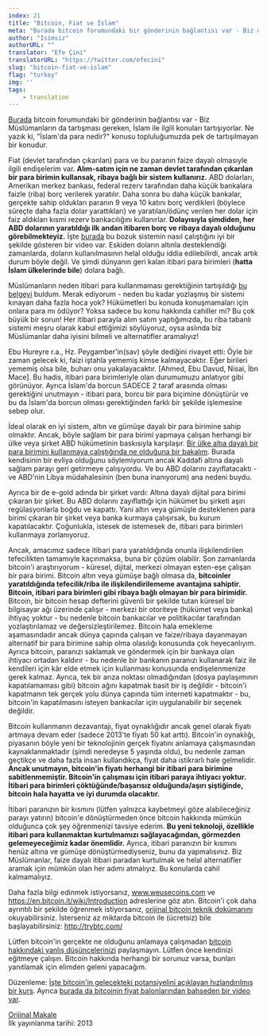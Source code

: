 ```yaml
---
index: 21
title: "Bitcoin, Fiat ve İslam"
meta: "Burada bitcoin forumundaki bir gönderinin bağlantısı var - Biz müslümanların da tartışması gereken, İslam ile ilgili konuları tartışıyorlar."
author: "Isimsiz"
authorURL: ""
translator: "Efe Çini"
translatorURL: "https://twitter.com/efecini"
slug: "bitcoin-fiat-ve-islam"
flag: "turkey"
img: ''
tags:
    - translation
---
```


[Burada](https://bitcointalk.org/index.php?topic=28374.0) bitcoin forumundaki bir gönderinin bağlantısı var - Biz Müslümanların da tartışması gereken, İslam ile ilgili konuları tartışıyorlar. Ne yazık ki, "İslam'da para nedir?" konusu topluluğumuzda pek de tartışılmayan bir konudur.

Fiat (devlet tarafından çıkarılan) para ve bu paranın faize dayalı olmasıyle ilgili endişelerim var. **Alım-satım için ne zaman devlet tarafından çıkarılan bir para birimin kullansak, ribaya bağlı bir sistem kullanırız.** ABD dolarları, Amerikan merkez bankası, federal rezerv tarafından daha küçük bankalara faizle (riba) borç verilerek yaratılır. Daha sonra bu daha küçük bankalar, gerçekte sahip oldukları paranın 9 veya 10 katını borç verdikleri (böylece süreçte daha fazla dolar yarattıkları) ve yaratılan/ödünç verilen her dolar için faiz aldıkları kısmi rezerv bankacılığını kullanırlar. **Dolayısıyla şimdiden, her ABD dolarının yaratıldığı ilk andan itibaren borç ve ribaya dayalı olduğunu görebilmekteyiz.** İşte [burada](https://www.youtube.com/watch?v=iFDe5kUUyT0#t=1133) bu bozuk sistemin nasıl çalıştığını iyi bir şekilde gösteren bir video var. Eskiden doların altınla desteklendiği zamanlarda, doların kullanılmasının helal olduğu iddia edilebilirdi, ancak artık durum böyle değil. Ve şimdi dünyanın geri kalan itibari para birimleri (**hatta İslam ülkelerinde bile**) dolara bağlı.

Müslümanların neden itibari para kullanmaması gerektiğinin tartışıldığı [bu belgeyi](https://asadullahali.wordpress.com/wp-content/uploads/2013/04/judgment-on-fiat-currency.pdf) buldum. Merak ediyorum - neden bu kadar yozlaşmış bir sistemi kınayan daha fazla hoca yok? Hükümetleri bu konuda konuşmamaları için onlara para mı ödüyor? Yoksa sadece bu konu hakkında cahiller mi? Bu çok büyük bir sorun! Her itibari parayla alım satım yaptığımızda, bu riba tabanlı sistemi meşru olarak kabul ettiğimizi söylüyoruz, oysa aslında biz Müslümanlar daha iyisini bilmeli ve alternatifler aramalıyız!

Ebu Hureyre r.a., Hz. Peygamber'in(sav) şöyle dediğini rivayet etti: Öyle bir zaman gelecek ki, faizi iştahla yememiş kimse kalmayacaktır. Eğer birileri yememiş olsa bile, buharı onu yakalayacaktır. [Ahmed, Ebu Davud, Nisai, İbn Mace]. Bu hadis, itibari para birimleriyle olan durumumuzu anlatıyor gibi görünüyor. Ayrıca İslam'da borcun SADECE 2 taraf arasında olması gerektiğini unutmayın - itibari para, borcu bir para biçimine dönüştürür ve bu da İslam'da borcun olması gerektiğinden farklı bir şekilde işlemesine sebep olur.

İdeal olarak en iyi sistem, altın ve gümüşe dayalı bir para birimine sahip olmaktır. Ancak, böyle sağlam bir para birimi yapmaya çalışan herhangi bir ülke veya şirket ABD hükümetinin baskısıyla karşılaşır. [Bir ülke altıa dayalı bir para birimini kullanmaya çalıştığında ne olduğuna bir bakalım](https://www.youtube.com/watch?v=PLJu0X14vmg). Burada kendisinin bir evliya olduğunu söylemiyorum ancak Kaddafi altına dayalı sağlam parayı geri getirmeye çalışıyordu. Ve bu ABD dolarını zayıflatacaktı - ve ABD'nin Libya müdahalesinin (ben buna inanıyorum) ana nedeni buydu.

Ayrıca bir de e-gold adında bir şirket vardı: Altına dayalı dijital para birimi çıkaran bir şirket. Bu ABD dolarını zayıflattığı için hükümet bu şirketi aşırı regülasyonlarla boğdu ve kapattı. Yani altın veya gümüşle desteklenen para birimi çıkaran bir şirket veya banka kurmaya çalışırsak, bu kurum kapatılacaktır. Çoğunlukla, istesek de istemesek de, itibari para birimleri kullanmaya zorlanıyoruz.

Ancak, amacımız sadece itibari para yaratıldığında onunla ilişkilendirilen tefecilikten tamamıyle kaçınmaksa, buna bir çözüm olabilir. Son zamanlarda bitcoin'i araştırıyorum - küresel, dijital, merkezi olmayan eşten-eşe çalışan bir para birimi. Bitcoin altın veya gümüşe bağlı olmasa da, **bitcoinler yaratıldığında tefecilik/riba ile ilişkilendirilememe avantajına sahiptir. Bitcoin, itibari para birimleri gibi ribaya bağlı olmayan bir para birimidir.** Bitcoin, bir bitcoin hesap defterini güvenli bir şekilde tutan küresel bir bilgisayar ağı üzerinde çalışır - merkezi bir otoriteye (hükümet veya banka) ihtiyaç yoktur - bu nedenle bitcoin bankacılar ve politikacılar tarafından yozlaştırılamaz ve değersizleştirilemez. Bitcoin hala emekleme aşamasındadır ancak dünya çapında çalışan ve faize/ribaya dayanmayan alternatif bir para birimine sahip olma olasılığı konusunda çok heyecanlıyım. Ayrıca bitcoin, paranızı saklamak ve göndermek için bir bankaya olan ihtiyacı ortadan kaldırır - bu nedenle bir bankanın paranızı kullanarak faiz ile kendileri için kâr elde etmek için kullanması konusunda endişelenmenize gerek kalmaz. Ayrıca, tek bir arıza noktası olmadığından (dosya paylaşımının kapatılamaması gibi) bitcoin ağını kapatmak basit bir iş değildir - bitcoin'i kapatmanın tek gerçek yolu dünya çapında tüm interneti kapatmaktır - bu, bitcoin'in kapatılmasını isteyen bankacılar için uygulanabilir bir seçenek değildir.

Bitcoin kullanmanın dezavantajı, fiyat oynaklığıdır ancak genel olarak fiyatı artmaya devam eder (sadece 2013'te fiyatı 50 kat arttı). Bitcoin'in oynaklığı, piyasanın böyle yeni bir teknolojinin gerçek fiyatını anlamaya çalışmasından kaynaklanmaktadır (şimdi neredeyse 5 yaşında oldu), bu nedenle zaman geçtikçe ve daha fazla insan kullandıkça, fiyat daha istikrarlı hale gelmelidir. **Ancak unutmayın, bitcoin'in fiyatı herhangi bir itibari para birimine sabitlenmemiştir. Bitcoin'in çalışması için itibari paraya ihtiyacı yoktur. İtibari para birimleri çöktüğünde/başarısız olduğunda/aşırı şiştiğinde, bitcoin hala hayatta ve iyi durumda olacaktır.**

İtibari paranızın bir kısmını (lütfen yalnızca kaybetmeyi göze alabileceğiniz parayı yatırın) bitcoin'e dönüştürmeden önce bitcoin hakkında mümkün olduğunca çok şey öğrenmenizi tavsiye ederim. **Bu yeni teknoloji, özellikle itibari para kullanmaktan kurtulmamızı sağlayacağından, görmezden gelemeyeceğimiz kadar önemlidir.** Ayrıca, itibari paranızın bir kısmını henüz altına ve gümüşe dönüştürmediyseniz, bunu da yapmalısınız. Biz Müslümanlar, faize dayalı itibari paradan kurtulmak ve helal alternatifler aramak için mümkün olan her adımı atmalıyız. Bu konularda cahil kalmamalıyız.

Daha fazla bilgi edinmek istiyorsanız, www.weusecoins.com ve https://en.bitcoin.it/wiki/Introduction adreslerine göz atın. Bitcoin'i çok daha ayrıntılı bir şekilde öğrenmek istiyorsanız, [orijinal bitcoin teknik dokümanını](http://www.bitcoin.org/bitcoin.pdf) okuyabilirsiniz. İsterseniz az miktarda bitcoin ile (ücretsiz) bile başlayabilirsiniz: http://trybtc.com/

Lütfen bitcoin'in gerçekte ne olduğunu anlamaya çalışmadan [bitcoin hakkındaki yanlış düşüncelerinizi](https://letstalkbitcoin.com/busting-bitcoins-bubble-bobbles) paylaşmayın. Lütfen önce kendinizi eğitmeye çalışın. Bitcoin hakkında herhangi bir sorunuz varsa, bunları yanıtlamak için elimden geleni yapacağım.

Düzenleme: [İşte bitcoin'in gelecekteki potansiyelini açıklayan hızlandırılmış bir kurs](https://www.youtube.com/watch?v=JP9-lAYngi4). Ayrıca [burada da bitcoinin fiyat balonlarından bahseden bir video var](https://www.youtube.com/watch?v=Piasa1WgHjA&t=1186s).

[Orijinal Makale](https://www.reddit.com/r/islam/comments/1tjgsp/bitcoin_fiat_and_islam/)  
İlk yayınlanma tarihi: 2013